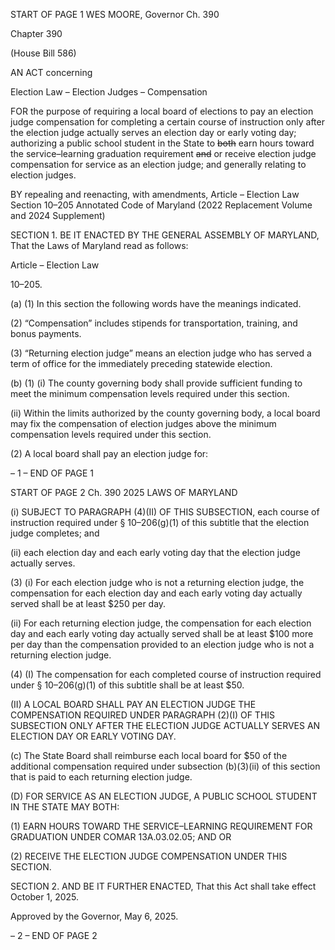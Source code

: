 START OF PAGE 1
WES MOORE, Governor Ch. 390

Chapter 390

(House Bill 586)

AN ACT concerning

Election Law – Election Judges – Compensation

FOR the purpose of requiring a local board of elections to pay an election judge
compensation for completing a certain course of instruction only after the election
judge actually serves an election day or early voting day; authorizing a public school
student in the State to ~~both~~ earn hours toward the service–learning graduation
requirement ~~and~~ or receive election judge compensation for service as an election
judge; and generally relating to election judges.

BY repealing and reenacting, with amendments,
Article – Election Law
Section 10–205
Annotated Code of Maryland
(2022 Replacement Volume and 2024 Supplement)

SECTION 1. BE IT ENACTED BY THE GENERAL ASSEMBLY OF MARYLAND,
That the Laws of Maryland read as follows:

Article – Election Law

10–205.

(a) (1) In this section the following words have the meanings indicated.

(2) “Compensation” includes stipends for transportation, training, and
bonus payments.

(3) “Returning election judge” means an election judge who has served a
term of office for the immediately preceding statewide election.

(b) (1) (i) The county governing body shall provide sufficient funding to
meet the minimum compensation levels required under this section.

(ii) Within the limits authorized by the county governing body, a
local board may fix the compensation of election judges above the minimum compensation
levels required under this section.

(2) A local board shall pay an election judge for:

– 1 –
END OF PAGE 1

START OF PAGE 2
Ch. 390 2025 LAWS OF MARYLAND

(i) SUBJECT TO PARAGRAPH (4)(II) OF THIS SUBSECTION, each
course of instruction required under § 10–206(g)(1) of this subtitle that the election judge
completes; and

(ii) each election day and each early voting day that the election
judge actually serves.

(3) (i) For each election judge who is not a returning election judge, the
compensation for each election day and each early voting day actually served shall be at
least $250 per day.

(ii) For each returning election judge, the compensation for each
election day and each early voting day actually served shall be at least $100 more per day
than the compensation provided to an election judge who is not a returning election judge.

(4) (I) The compensation for each completed course of instruction
required under § 10–206(g)(1) of this subtitle shall be at least $50.

(II) A LOCAL BOARD SHALL PAY AN ELECTION JUDGE THE
COMPENSATION REQUIRED UNDER PARAGRAPH (2)(I) OF THIS SUBSECTION ONLY
AFTER THE ELECTION JUDGE ACTUALLY SERVES AN ELECTION DAY OR EARLY
VOTING DAY.

(c) The State Board shall reimburse each local board for $50 of the additional
compensation required under subsection (b)(3)(ii) of this section that is paid to each
returning election judge.

(D) FOR SERVICE AS AN ELECTION JUDGE, A PUBLIC SCHOOL STUDENT IN
THE STATE MAY BOTH:

(1) EARN HOURS TOWARD THE SERVICE–LEARNING REQUIREMENT
FOR GRADUATION UNDER COMAR 13A.03.02.05; AND OR

(2) RECEIVE THE ELECTION JUDGE COMPENSATION UNDER THIS
SECTION.

SECTION 2. AND BE IT FURTHER ENACTED, That this Act shall take effect
October 1, 2025.

Approved by the Governor, May 6, 2025.

– 2 –
END OF PAGE 2